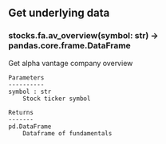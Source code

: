 ## Get underlying data 
### stocks.fa.av_overview(symbol: str) -> pandas.core.frame.DataFrame

Get alpha vantage company overview

    Parameters
    ----------
    symbol : str
        Stock ticker symbol

    Returns
    -------
    pd.DataFrame
        Dataframe of fundamentals
